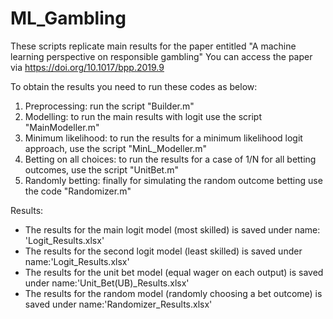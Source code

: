 # ML_Gambling

These scripts replicate main results for the paper entitled "A machine learning perspective on responsible gambling"
You can access the paper via https://doi.org/10.1017/bpp.2019.9

To obtain the results you need to run these codes as below:
1) Preprocessing: run the script "Builder.m"
2) Modelling: to run the main results with logit use the script "MainModeller.m"
3) Minimum likelihood: to run the results for a minimum likelihood logit approach, use the script "MinL_Modeller.m"
4) Betting on all choices: to run the results for a case of 1/N for all betting outcomes, use the script "UnitBet.m"
5) Randomly betting: finally for simulating the random outcome betting use the code "Randomizer.m"


Results:
- The results for the main logit model (most skilled) is saved under name: 'Logit_Results.xlsx'
- The results for the second logit model (least skilled) is saved under name:'Logit_Results.xlsx'
- The results for the unit bet model (equal wager on each output) is saved under name:'Unit_Bet(UB)_Results.xlsx'
- The results for the random model (randomly choosing a bet outcome) is saved under name:'Randomizer_Results.xlsx'
